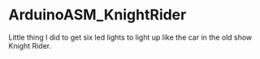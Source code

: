 # ArduinoASM_KnightRider
Little thing I did to get six led lights to light up like the car in the old show Knight Rider. 
